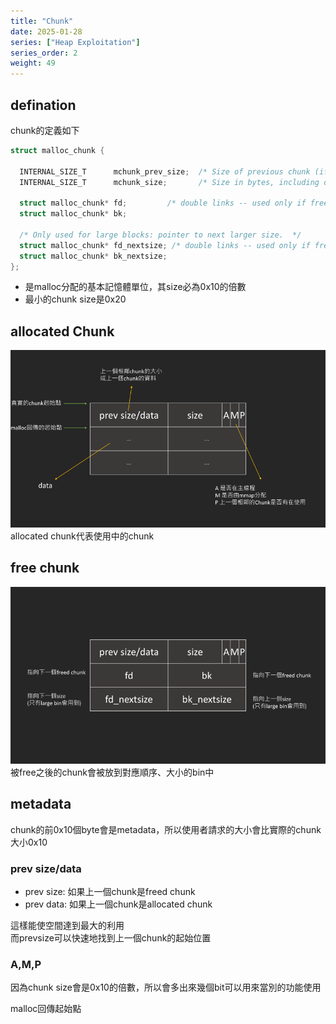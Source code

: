 ```yaml
---
title: "Chunk"
date: 2025-01-28
series: ["Heap Exploitation"]
series_order: 2
weight: 49
---
```




## defination

chunk的定義如下

```c
struct malloc_chunk {

  INTERNAL_SIZE_T      mchunk_prev_size;  /* Size of previous chunk (if free).  */
  INTERNAL_SIZE_T      mchunk_size;       /* Size in bytes, including overhead. */

  struct malloc_chunk* fd;         /* double links -- used only if free. */
  struct malloc_chunk* bk;

  /* Only used for large blocks: pointer to next larger size.  */
  struct malloc_chunk* fd_nextsize; /* double links -- used only if free. */
  struct malloc_chunk* bk_nextsize;
};
```

- 是malloc分配的基本記憶體單位，其size必為0x10的倍數
- 最小的chunk size是0x20

## allocated Chunk

![alt text](image.png)
allocated chunk代表使用中的chunk

## free chunk

![alt text](image-1.png)
被free之後的chunk會被放到對應順序、大小的bin中

## metadata

chunk的前0x10個byte會是metadata，所以使用者請求的大小會比實際的chunk大小0x10

### prev size/data

- prev size: 如果上一個chunk是freed chunk
- prev data: 如果上一個chunk是allocated chunk

這樣能使空間達到最大的利用  
而prevsize可以快速地找到上一個chunk的起始位置  

### A,M,P

因為chunk size會是0x10的倍數，所以會多出來幾個bit可以用來當別的功能使用

malloc回傳起始點